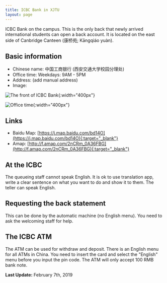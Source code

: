 ```yaml
---
title: ICBC Bank in XJTU
layout: page
---
```

ICBC Bank on the campus. This is the only back that newly arrived international students can open a back account. It is located on the east side of Canbridge Canteen (康桥苑; Kāngqiáo yuàn). 

## Basic information
* Chinese name: 中国工商银行 (西安交通大学校园分理处)
* Office time: Weekdays: 9AM - 5PM
* Address: (add manual address)
* Image: 

![The front of ICBC Bank](/assets/img/xjtu-icbc/icbc-front.jpg){:width="400px"}

![Office time](/assets/img/xjtu-icbc/office-time.jpg){:width="400px"}

## Links
* Baidu Map: [https://j.map.baidu.com/bd14O](https://j.map.baidu.com/bd14O){:target="_blank"}
* Amap: [http://f.amap.com/2nCRm_0A36FBG](http://f.amap.com/2nCRm_0A36FBG){:target="_blank"}

## At the ICBC
The queueing staff cannot speak English. It is ok to use translation app, write a clear sentence on what you want to do and show it to them. The teller can speak English.

## Requesting the back statement
This can be done by the automatic machine (no English menu). You need to ask the welcoming staff for help. 

## The ICBC ATM
The ATM can be used for withdraw and deposit. There is an English menu for all ATMs in China. You need to insert the card and select the "English" menu before you input the pin code. The ATM will only accept 100 RMB bank note. 

**Last Update:** February 7th, 2019

